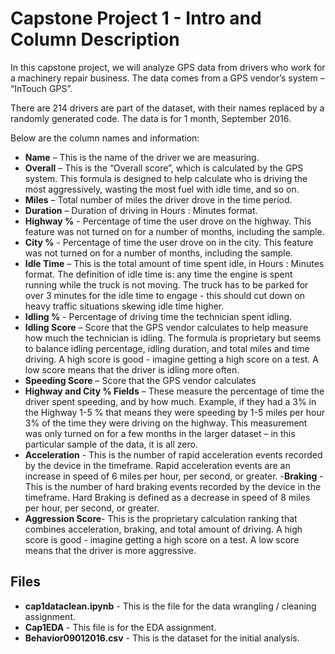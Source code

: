 # Capstone Project 1 - Intro and Column Description

In this capstone project, we will analyze GPS data from drivers who work for a machinery repair business. The data comes from a GPS vendor’s system – “InTouch GPS”. 

There are 214 drivers are part of the dataset, with their names replaced by a randomly generated code. The data is for 1 month, September 2016. 

Below are the column names and information: 

- **Name** – This is the name of the driver we are measuring. 
- **Overall** – This is the “Overall score”, which is calculated by the GPS system. This formula is designed to help calculate who is driving the most aggressively, wasting the most fuel with idle time, and so on.
- **Miles** – Total number of miles the driver drove in the time period. 
- **Duration** – Duration of driving in Hours : Minutes format. 
- **Highway %** - Percentage of time the user drove on the highway. This feature was not turned on for a number of months, including the sample. 
- **City %** - Percentage of time the user drove on in the city. This feature was not turned on for a number of months, including the sample.
- **Idle Time** – This is the total amount of time spent idle, in Hours : Minutes format. The definition of idle time is: any time the engine is spent running while the truck is not moving. The truck has to be parked for over 3 minutes for the idle time to engage - this should cut down on heavy traffic situations skewing idle time higher. 
- **Idling %** - Percentage of driving time the technician spent idling. 
- **Idling Score** – Score that the GPS vendor calculates to help measure how much the technician is idling. The formula is proprietary but seems to balance idling percentage, idling duration, and total miles and time driving. A high score is  good - imagine getting a high score on a test. A low score means that the driver is idling more often. 
- **Speeding Score** – Score that the GPS vendor calculates 
- 	**Highway and City % Fields** – These measure the percentage of time the driver spent speeding, and by how much. Example, if they had a 3% in the Highway 1-5 % that means they were speeding by 1-5 miles per hour 3% of the time they were driving on the highway. This measurement was only turned on for a few months in the larger dataset – in this particular sample of the data, it is all zero.
- **Acceleration** - This is the number of rapid acceleration events recorded by the device in the timeframe. Rapid acceleration events are an increase in speed of 6 miles per hour, per second, or greater. 
-**Braking** - This is the number of hard braking events recorded by the device in the timeframe. Hard Braking is defined as a decrease in speed of 8 miles per hour, per second, or greater. 
- **Aggression Score**- This is the proprietary calculation ranking that combines acceleration, braking, and total amount of driving. A high score is  good - imagine getting a high score on a test. A low score means that the driver is more aggressive. 

## Files
- **cap1dataclean.ipynb**  - This is the file for the data wrangling / cleaning assignment.
- **Cap1EDA** - This file is for the EDA assignment.
- **Behavior09012016.csv** - This is the dataset for the initial analysis. 

